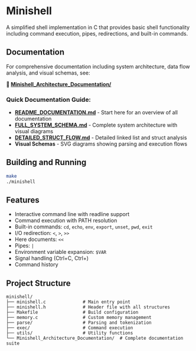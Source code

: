 # Minishell

A simplified shell implementation in C that provides basic shell functionality including command execution, pipes, redirections, and built-in commands.

## Documentation

For comprehensive documentation including system architecture, data flow analysis, and visual schemas, see:

**📁 [Minishell_Architecture_Documentation/](./Minishell_Architecture_Documentation/)**

### Quick Documentation Guide:

- **[README_DOCUMENTATION.md](./Minishell_Architecture_Documentation/README_DOCUMENTATION.md)** - Start here for an overview of all documentation
- **[FULL_SYSTEM_SCHEMA.md](./Minishell_Architecture_Documentation/FULL_SYSTEM_SCHEMA.md)** - Complete system architecture with visual diagrams
- **[DETAILED_STRUCT_FLOW.md](./Minishell_Architecture_Documentation/DETAILED_STRUCT_FLOW.md)** - Detailed linked list and struct analysis
- **Visual Schemas** - SVG diagrams showing parsing and execution flows

## Building and Running

```bash
make
./minishell
```

## Features

- Interactive command line with readline support
- Command execution with PATH resolution
- Built-in commands: `cd`, `echo`, `env`, `export`, `unset`, `pwd`, `exit`
- I/O redirection: `<`, `>`, `>>`
- Here documents: `<<`
- Pipes: `|`
- Environment variable expansion: `$VAR`
- Signal handling (Ctrl+C, Ctrl+\)
- Command history

## Project Structure

```
minishell/
├── minishell.c              # Main entry point
├── minishell.h              # Header file with all structures
├── Makefile                 # Build configuration
├── memory.c                 # Custom memory management
├── parse/                   # Parsing and tokenization
├── exec/                    # Command execution
├── utils/                   # Utility functions
└── Minishell_Architecture_Documentation/  # Complete documentation suite
```
